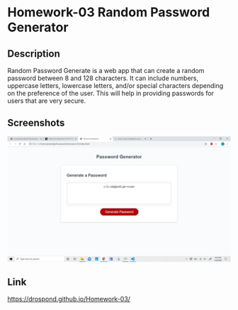 # Homework-03 Random Password Generator

## Description
Random Password Generate is a web app that can create a random password between 8 and 128 characters. It can include numbers, uppercase letters, lowercase letters, and/or special characters depending on the preference of the user. This will help in providing passwords for users that are very secure. 

## Screenshots
![Random password generated by the web app](randomPasswordGen.png)

## Link
https://drospond.github.io/Homework-03/